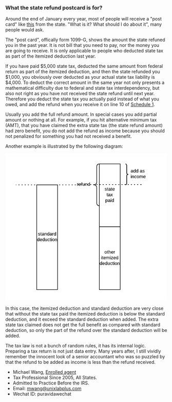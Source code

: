 ### What the state refund postcard is for?

Around the end of January every year, most of people will receive a "post
card" like [this](https://www.flickr.com/photos/yonghokim/4293576721) from
the state. "What is it? What should I do about it", many people would ask.

The "post card", offically form 1099-G, shows the amount the state refuned
you in the past year. It is not bill that you need to pay, nor the money
you are going to receive. It is only applicable to people who deducted
state tax as part of the itemized deduction last year.

If you have paid \$5,000 state tax, deducted the same amount from federal
return as part of the itemized deduction, and then the state refunded you
\$1,000, you obviously over deducted as your actual state tax liability is
\$4,000. To deduct the correct amount in the same year not only presents
a mathematical difficulty due to federal and state tax interdependency,
but also not right as you have not received the state refund until next
year. Therefore you deduct the state tax you actually paid instead of
what you owed, and add the refund when you receive it on line 10 of
[Schedule 1](https://www.irs.gov/pub/irs-dft/f1040s1--dft.pdf).

Usually you add the full refund amount. In special cases you add partial
amount or nothing at all. For example, if you hit alternative minimum tax
(AMT), that you have claimed the extra state tax (the state refund amount)
had zero benefit, you do not add the refund as income because you should
not penalized for something you had not received a benefit.

Another example is illustrated by the following diagram:

![image](https://raw.githubusercontent.com/michaelxwang/images/master/20190202-state-refund.png)

In this case, the itemized deduction and standard deduction are very
close that without the state tax paid the itemized deduction is below the
standard deduction, and it exceed the standard deduction when added. The
extra state tax claimed does not get the full benefit as compared with
standard deduction, so only the part of the refund over the standard
deduction will be added.

The tax law is not a bunch of random rules, it has its internal
logic. Preparing a tax return is not just data entry. Many years after,
I still vividly remember the innocent look of a senior accountant who
was so puzzled by that the refund to be added as income is less than
the refund received.

- Michael Wang, [Enrolled agent](https://en.wikipedia.org/wiki/Enrolled_agent)
- Tax Professional Since 2005, All States.
- Admitted to Practice Before the IRS.
- Email: mwang@unixlabplus.com
- Wechat ID: puravidawechat
